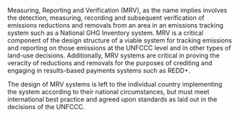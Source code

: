 Measuring, Reporting and Verification (MRV), as the name implies involves the detection, measuring, recording and subsequent verification of emissions reductions and removals from an area in an emissions tracking system such as a National GHG Inventory system. MRV is a critical component of the design structure of a viable system for tracking emissions and reporting on those emissions at the UNFCCC level and in other types of land-use decisions. Additionally, MRV systems are critical in proving the veracity of reductions and removals for the purposes of crediting and engaging in results-based payments systems such as REDD+.

The design of MRV systems is left to the individual country implementing the system according to their national circumstances, but must meet international best practice and agreed upon standards as laid out in the decisions of the UNFCCC.